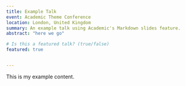 ```yaml
---
title: Example Talk
event: Academic Theme Conference
location: London, United Kingdom
summary: An example talk using Academic's Markdown slides feature.
abstract: "here we go"

# Is this a featured talk? (true/false)
featured: true


---
```


This is my example content.

